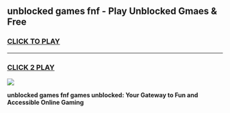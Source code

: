 
## unblocked games fnf - Play Unblocked Gmaes & Free
<h3>
<a href="https://news.freeplayer.one?title=unblocked_games_fnf&ref=23F">CLICK TO PLAY</a></h3>
<hr>

<h3>
<a href="https://news.freeplayer.one?title=unblocked_games_fnf&ref=23F">CLICK 2 PLAY</a>
  
</h3>

<a href="https://news.freeplayer.one?title=unblocked_games_fnf&ref=23F/"><img src="https://clearcache.store/games.png"></a>


**unblocked games fnf games unblocked: Your Gateway to Fun and Accessible Online Gaming**
